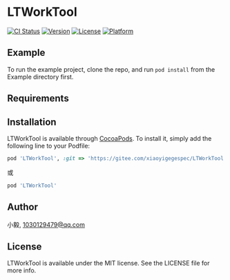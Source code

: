 # LTWorkTool

[![CI Status](https://img.shields.io/travis/小毅/LTWorkTool.svg?style=flat)](https://travis-ci.org/小毅/LTWorkTool)
[![Version](https://img.shields.io/cocoapods/v/LTWorkTool.svg?style=flat)](https://cocoapods.org/pods/LTWorkTool)
[![License](https://img.shields.io/cocoapods/l/LTWorkTool.svg?style=flat)](https://cocoapods.org/pods/LTWorkTool)
[![Platform](https://img.shields.io/cocoapods/p/LTWorkTool.svg?style=flat)](https://cocoapods.org/pods/LTWorkTool)

## Example

To run the example project, clone the repo, and run `pod install` from the Example directory first.

## Requirements

## Installation

LTWorkTool is available through [CocoaPods](https://cocoapods.org). To install
it, simply add the following line to your Podfile:

```ruby
pod 'LTWorkTool', :git => 'https://gitee.com/xiaoyigegespec/LTWorkTool.git'
```
或
```ruby
pod 'LTWorkTool' 
```

## Author

小毅, 1030129479@qq.com

## License

LTWorkTool is available under the MIT license. See the LICENSE file for more info.
